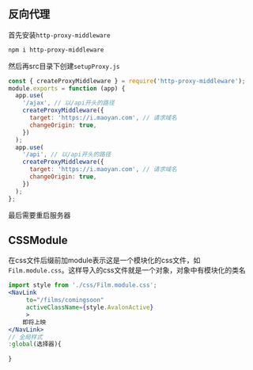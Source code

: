 ## 反向代理

首先安装`http-proxy-middleware`

```bash
npm i http-proxy-middleware
```

然后再src目录下创建`setupProxy.js`

```js
const { createProxyMiddleware } = require('http-proxy-middleware');
module.exports = function (app) {
  app.use(
    '/ajax', // 以/api开头的路径
    createProxyMiddleware({
      target: 'https://i.maoyan.com', // 请求域名
      changeOrigin: true,
    })
  );
  app.use(
    '/api', // 以/api开头的路径
    createProxyMiddleware({
      target: 'https://i.maoyan.com', // 请求域名
      changeOrigin: true,
    })
  );
};
```

最后需要重启服务器

## CSSModule

在css文件后缀前加module表示这是一个模块化的css文件，如`Film.module.css`。这样导入的css文件就是一个对象，对象中有模块化的类名

```jsx
import style from './css/Film.module.css';
<NavLink
     to="/films/comingsoon"
     activeClassName={style.AvalonActive}
     >
    即将上映
</NavLink>
// 全局样式
:global(选择器){
    
}
```

